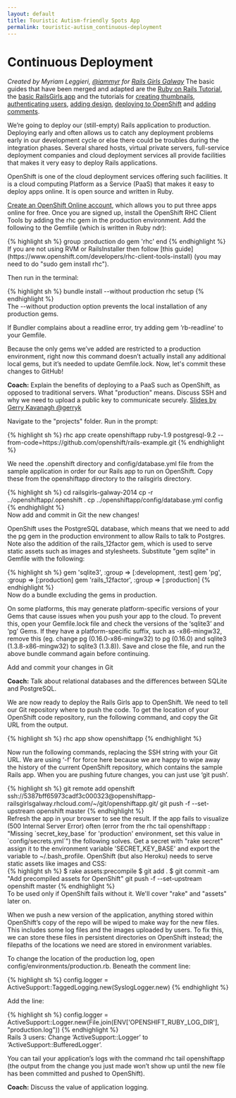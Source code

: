 ```yaml
---
layout: default
title: Touristic Autism-friendly Spots App 
permalink: touristic-autism_continuous-deployment
---
```


# Continuous Deployment

*Created by Myriam Leggieri, [@iammyr](https://twitter.com/iammyr)*
*for [Rails Girls Galway](https://github.com/RailsGirlsGalway)*
The basic guides that have been merged and adapted are the [Ruby on Rails Tutorial](http://www.railstutorial.org/book), the [basic RailsGirls app](http://guides.railsgirls.com/app/) and the tutorials for [creating thumbnails](http://guides.railsgirls.com/thumbnails), [authenticating users](http://guides.railsgirls.com/devise/), [adding design](http://guides.railsgirls.com/design), [deploying to OpenShift](http://guides.railsgirls.com/openshift/) and [adding comments](http://guides.railsgirls.com/commenting).



We’re going to deploy our (still-empty) Rails application to production. Deploying early and often allows us to catch any deployment problems early in our development cycle or else there could be troubles during the integration phases.
Several shared hosts, virtual private servers, full-service deployment companies and cloud deployment services all provide facilities that makes it very easy to deploy Rails applications.

OpenShift is one of the cloud deployment services offering such facilities. It is a cloud computing Platform as a Service (PaaS) that makes it easy to deploy apps online. It is open source and written in Ruby.



[Create an OpenShift Online account](https://openshift.redhat.com/app/account/new?web_user[promo_code]=railsgirls), which allows you to put three apps online for free. Once you are signed up, install the OpenShift RHC Client Tools by adding the rhc gem in the production environment. Add the following to the Gemfiile (which is written in Ruby ndr):

<div class="os-specific">
  <div class="mac nix">
    {% highlight sh %}
      group :production do
        gem 'rhc'
      end
{% endhighlight %}
  </div>
If you are not using RVM or RailsInstaller then follow [this guide](https://www.openshift.com/developers/rhc-client-tools-install) (you may need to do "sudo gem install rhc").
</div>

Then run in the terminal:

<div class="os-specific">
  <div class="mac nix">
    {% highlight sh %}
  bundle install --without production
  rhc setup
{% endhighlight %}
  </div>
The --without production option prevents the local installation of any production gems. 

If Bundler complains about a readline error, try adding gem ’rb-readline’ to your Gemfile.

Because the only gems we’ve added are restricted to a production environment, right now this command doesn’t actually install any additional local gems, but it’s needed to update Gemfile.lock. Now, let's commit these changes to GitHub!
</div>

**Coach:** Explain the benefits of deploying to a PaaS such as OpenShift, as opposed to traditional servers. What "production" means. Discuss SSH and why we need to upload a public key to communicate securely.
[Slides by Gerry Kavanagh @gerryk]()

Navigate to the "projects" folder. Run in the prompt:

<div class="os-specific">
  <div class="mac nix">
    {% highlight sh %}
rhc app create openshiftapp ruby-1.9 postgresql-9.2 --from-code=https://github.com/openshift/rails-example.git
{% endhighlight %}
  </div>
</div>

We need the .openshift directory and config/database.yml file from the sample application in order for our Rails app to run on OpenShift. Copy these from the openshiftapp directory to the railsgirls directory.

<div class="os-specific">
  <div class="mac nix">
    {% highlight sh %}
cd railsgirls-galway-2014 
cp -r ../openshiftapp/.openshift .
cp ../openshiftapp/config/database.yml config
{% endhighlight %}
  </div>
Now add and commit in Git the new changes!
</div>

OpenShift uses the PostgreSQL database, which means that we need to add the pg gem in the production environment to allow Rails to talk to Postgres. Note also the addition of the rails_12factor gem, which is used to serve static assets such as images and stylesheets. Substitute "gem sqlite" in Gemfile with the following:

<div class="os-specific">
  <div class="mac nix">
    {% highlight sh %}
gem 'sqlite3', :group => [:development, :test]
gem 'pg', :group => [:production]
gem 'rails_12factor', :group => [:production]
{% endhighlight %}
  </div>
Now do a bundle excluding the gems in production. 

On some platforms, this may generate platform-specific versions of your Gems that cause issues when you push your app to the cloud. To prevent this, open your Gemfile.lock file and check the versions of the ‘sqlite3’ and ‘pg’ Gems. If they have a platform-specific suffix, such as -x86-mingw32, remove this (eg. change pg (0.16.0-x86-mingw32) to pg (0.16.0) and sqlite3 (1.3.8-x86-mingw32) to sqlite3 (1.3.8)). Save and close the file, and run the above bundle command again before continuing.

Add and commit your changes in Git
</div>

**Coach:** Talk about relational databases and the differences between SQLite and PostgreSQL.


We are now ready to deploy the Rails Girls app to OpenShift. We need to tell our Git repository where to push the code. To get the location of your OpenShift code repository, run the following command, and copy the Git URL from the output.

<div class="os-specific">
  <div class="mac nix">
    {% highlight sh %}
       rhc app show openshiftapp
{% endhighlight %}
  </div>
</div>

Now run the following commands, replacing the SSH string with your Git URL. We are using ‘-f’ for force here because we are happy to wipe away the history of the current OpenShift repository, which contains the sample Rails app. When you are pushing future changes, you can just use ‘git push’.

<div class="os-specific">
  <div class="mac nix">
    {% highlight sh %}
git remote add openshift ssh://5387bff65973cadf3c000323@openshiftapp-railsgirlsgalway.rhcloud.com/~/git/openshiftapp.git/
git push -f --set-upstream openshift master
{% endhighlight %}
  </div>
Refresh the app in your browser to see the result.
If the app fails to visualize (500 Internal Server Error) often (error from the rhc tail openshiftapp : "Missing `secret_key_base` for 'production' environment, set this value in `config/secrets.yml`") the following solves. 
Get a secret with "rake secret" assign it to the environment variable 'SECRET_KEY_BASE' and export the variable to ~/.bash_profile.
OpenShift (but also Heroku) needs to serve static assets like images and CSS:

<div class="os-specific">
  <div class="mac nix">
    {% highlight sh %}
$ rake assets:precompile
$ git add .
$ git commit -am "Add precompiled assets for OpenShift"
git push -f --set-upstream openshift master
{% endhighlight %}
  </div>
To be used only if OpenShift fails without it. We'll cover "rake" and "assets" later on.
</div>
</div>

When we push a new version of the application, anything stored within OpenShift’s copy of the repo will be wiped to make way for the new files. This includes some log files and the images uploaded by users. To fix this, we can store these files in persistent directories on OpenShift instead; the filepaths of the locations we need are stored in environment variables.

To change the location of the production log, open config/environments/production.rb. Beneath the comment line:

<div class="os-specific">
  <div class="mac nix">
    {% highlight sh %}
config.logger = ActiveSupport::TaggedLogging.new(SyslogLogger.new)
{% endhighlight %}
  </div>
</div>

Add the line:

<div class="os-specific">
  <div class="mac nix">
    {% highlight sh %}
config.logger = ActiveSupport::Logger.new(File.join(ENV['OPENSHIFT_RUBY_LOG_DIR'], "production.log"))
{% endhighlight %}
  </div>
Rails 3 users: Change ‘ActiveSupport::Logger’ to ‘ActiveSupport::BufferedLogger’.
</div>

You can tail your application’s logs with the command rhc tail openshiftapp (the output from the change you just made won’t show up until the new file has been committed and pushed to OpenShift).

**Coach:** Discuss the value of application logging.
